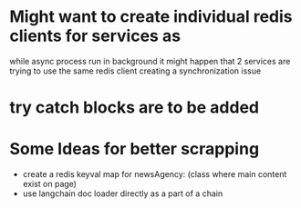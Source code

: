 # Might want to create individual redis clients for services as
while async process run in background it might happen that 2 services 
are trying to use the same redis client creating a synchronization issue


# try catch blocks are to be added

# Some Ideas for better scrapping
 - create a redis keyval map for newsAgency: (class where main content exist on page)
 - use langchain doc loader directly as a part of a chain